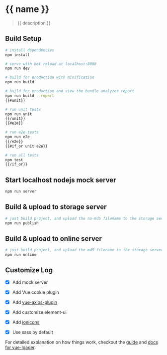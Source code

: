 # {{ name }}

> {{ description }}

## Build Setup

``` bash
# install dependencies
npm install

# serve with hot reload at localhost:8080
npm run dev

# build for production with minification
npm run build

# build for production and view the bundle analyzer report
npm run build --report
{{#unit}}

# run unit tests
npm run unit
{{/unit}}
{{#e2e}}

# run e2e tests
npm run e2e
{{/e2e}}
{{#if_or unit e2e}}

# run all tests
npm test
{{/if_or}}
```

## Start localhost nodejs mock server

```bash
npm run server
```

## Build & upload to storage server

```bash
# just build project, and upload the no-md5 filename to the storage server
npm run publish
```

## Build & upload to online server

```bash
# just build project, and upload the md5 filename to the storage server
npm run online
```

## Customize Log

- [x] Add mock server
- [x] Add Vue cookie plugin
- [x] Add [vue-axios-plugin](https://www.npmjs.com/package/vue-axios-plugin)
- [x] Add customize element-ui
- [x] Add [ionicons](http://ionicons.com/)
- [x] Use sass by default


For detailed explanation on how things work, checkout the [guide](http://vuejs-templates.github.io/webpack/) and [docs for vue-loader](http://vuejs.github.io/vue-loader).

